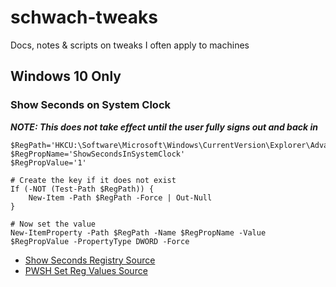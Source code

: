 # schwach-tweaks
Docs, notes &amp; scripts on tweaks I often apply to machines

## Windows 10 Only

### Show Seconds on System Clock
***NOTE: This does not take effect until the user fully signs out and back in***
```pwsh
$RegPath='HKCU:\Software\Microsoft\Windows\CurrentVersion\Explorer\Advanced'
$RegPropName='ShowSecondsInSystemClock'
$RegPropValue='1'

# Create the key if it does not exist
If (-NOT (Test-Path $RegPath)) {
    New-Item -Path $RegPath -Force | Out-Null
}

# Now set the value
New-ItemProperty -Path $RegPath -Name $RegPropName -Value $RegPropValue -PropertyType DWORD -Force
```
- [Show Seconds Registry Source](https://www.howtogeek.com/325096/how-to-make-windows-10s-taskbar-clock-display-seconds/)
- [PWSH Set Reg Values Source](https://devblogs.microsoft.com/powershell-community/how-to-update-or-add-a-registry-key-value-with-powershell/)
